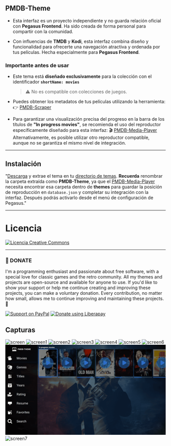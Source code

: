 ## PMDB-Theme

- Esta interfaz es un proyecto independiente y no guarda relación oficial con **Pegasus Frontend**. Ha sido creada de forma personal para compartir con la comunidad.

- Con influencias de **TMDB** y **Kodi**, esta interfaz combina diseño y funcionalidad para ofrecerte una navegación atractiva y ordenada por tus películas. Hecha especialmente para **Pegasus Frontend**.

### Importante antes de usar

- Este tema está **diseñado exclusivamente** para la colección con el identificador **`shortName: movies`**
  > ⚠️ No es compatible con colecciones de juegos.

- Puedes obtener los metadatos de tus películas utilizando la herramienta:
  👉 [PMDB-Scraper](https://github.com/ZagonAb/PMDB-Scraper)

- Para garantizar una visualización precisa del progreso en la barra de los títulos de **"In progress movies"**, se recomienda el uso del reproductor específicamente diseñado para esta interfaz:  🎬 [PMDB-Media-Player](https://github.com/ZagonAb/PMDB-Media-Player) Alternativamente, es posible utilizar otro reproductor compatible, aunque no se garantiza el mismo nivel de integración.

---

## Instalación

"[Descarga](https://github.com/ZagonAb/PMDB-Theme/archive/refs/heads/main.zip) y extrae el tema en tu [directorio de temas](http://pegasus-frontend.org/docs/user-guide/installing-themes). **Recuerda** renombrar la carpeta extraída como **PMDB-Theme**, ya que el [PMDB-Media-Player](https://github.com/ZagonAb/PMDB-Media-Player) necesita encontrar esa carpeta dentro de **themes** para guardar la posición de reproducción en `database.json` y completar su integración con la interfaz. Después podrás activarlo desde el menú de configuración de Pegasus."

---

# Licencia
<a rel="license" href="http://creativecommons.org/licenses/by-nc-sa/4.0/"><img alt="Licencia Creative Commons" style="border-width:0" src="https://i.creativecommons.org/l/by-nc-sa/4.0/88x31.png" /></a><br /><a rel="license" href="http://creativecommons.org/licenses/by-nc-sa/4.0/"></a>

----

### 💖 DONATE
I'm a programming enthusiast and passionate about free software, with a special love for classic games and the retro community. All my themes and projects are open-source and available for anyone to use. If you'd like to show your support or help me continue creating and improving these projects, you can make a voluntary donation. Every contribution, no matter how small, allows me to continue improving and maintaining these projects. 👾

[![Support on PayPal](https://img.shields.io/badge/PayPal-0070ba?style=for-the-badge)](https://paypal.me/ZagonAb)
[![Donate using Liberapay](https://liberapay.com/assets/widgets/donate.svg)](https://liberapay.com/Gonzalo/donate)

## Capturas

![screen](https://github.com/ZagonAb/pegasus-tmdb-theme/blob/c3f6576c5cb2e33dc51746ce6a0c6a6e4ffe2262/.meta/screenshot/screen1.png)
![screen1](https://github.com/ZagonAb/pegasus-tmdb-theme/blob/c3f6576c5cb2e33dc51746ce6a0c6a6e4ffe2262/.meta/screenshot/screen6.png)
![screen2](https://github.com/ZagonAb/pegasus-tmdb-theme/blob/c3f6576c5cb2e33dc51746ce6a0c6a6e4ffe2262/.meta/screenshot/screen4.png)
![screen3](https://github.com/ZagonAb/pegasus-tmdb-theme/blob/c3f6576c5cb2e33dc51746ce6a0c6a6e4ffe2262/.meta/screenshot/screen2.png)
![screen4](https://github.com/ZagonAb/pegasus-tmdb-theme/blob/c3f6576c5cb2e33dc51746ce6a0c6a6e4ffe2262/.meta/screenshot/screen3.png)
![screen5](https://github.com/ZagonAb/pegasus-tmdb-theme/blob/4e45eb26f41cc0c3fc245d70aa05042c2c04d4e7/.meta/screenshot/screen.png)
![screen6](https://github.com/ZagonAb/pegasus-tmdb-theme/blob/40ce9eb13f2ef276b238bb84d65c41c0ae92e07e/.meta/screenshot/screen5.png)
![screen8](https://github.com/ZagonAb/PMDB-Theme/blob/4acfa9b955e24f645cd4722fbd324999088f049e/.meta/screenshot/screen8.png)
![screen7](https://github.com/ZagonAb/pegasus-tmdb-theme/blob/c3f6576c5cb2e33dc51746ce6a0c6a6e4ffe2262/.meta/screenshot/screen7.png)

